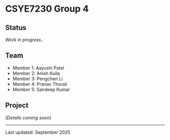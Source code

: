 # CSYE7230 Group 4

## Status

*Work in progress..*

## Team

- Member 1: Aayushi Patel
- Member 2: Anish Kuila  
- Member 3: Pengchen Li
- Member 4: Pranav Thorali
- Member 5: Sandeep Kumar

## Project

*(Details coming soon)*

---

Last updated: September 2025

